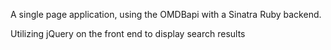 A single page application, using the OMDBapi with a Sinatra Ruby backend.

Utilizing jQuery on the front end to display search results
